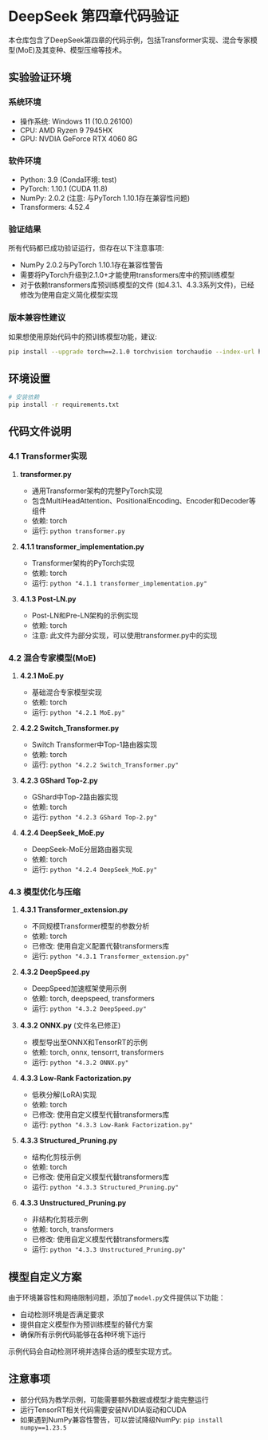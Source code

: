 # DeepSeek 第四章代码验证

本仓库包含了DeepSeek第四章的代码示例，包括Transformer实现、混合专家模型(MoE)及其变种、模型压缩等技术。

## 实验验证环境

### 系统环境
- 操作系统: Windows 11 (10.0.26100)
- CPU: AMD Ryzen 9 7945HX 
- GPU: NVDIA GeForce RTX 4060 8G

### 软件环境
- Python: 3.9 (Conda环境: test)
- PyTorch: 1.10.1 (CUDA 11.8)
- NumPy: 2.0.2 (注意: 与PyTorch 1.10.1存在兼容性问题)
- Transformers: 4.52.4

### 验证结果
所有代码都已成功验证运行，但存在以下注意事项:
- NumPy 2.0.2与PyTorch 1.10.1存在兼容性警告
- 需要将PyTorch升级到2.1.0+才能使用transformers库中的预训练模型
- 对于依赖transformers库预训练模型的文件 (如4.3.1、4.3.3系列文件)，已经修改为使用自定义简化模型实现


### 版本兼容性建议
如果想使用原始代码中的预训练模型功能，建议:
```bash
pip install --upgrade torch==2.1.0 torchvision torchaudio --index-url https://download.pytorch.org/whl/cu118
```

## 环境设置

```bash
# 安装依赖
pip install -r requirements.txt
```

## 代码文件说明

### 4.1 Transformer实现

1. **transformer.py**
   - 通用Transformer架构的完整PyTorch实现
   - 包含MultiHeadAttention、PositionalEncoding、Encoder和Decoder等组件
   - 依赖: torch
   - 运行: `python transformer.py`

2. **4.1.1 transformer_implementation.py**
   - Transformer架构的PyTorch实现
   - 依赖: torch
   - 运行: `python "4.1.1 transformer_implementation.py"`

3. **4.1.3 Post-LN.py** 
   - Post-LN和Pre-LN架构的示例实现
   - 依赖: torch
   - 注意: 此文件为部分实现，可以使用transformer.py中的实现

### 4.2 混合专家模型(MoE)

1. **4.2.1 MoE.py**
   - 基础混合专家模型实现
   - 依赖: torch
   - 运行: `python "4.2.1 MoE.py"`

2. **4.2.2 Switch_Transformer.py**
   - Switch Transformer中Top-1路由器实现
   - 依赖: torch
   - 运行: `python "4.2.2 Switch_Transformer.py"`

3. **4.2.3 GShard Top-2.py**
   - GShard中Top-2路由器实现
   - 依赖: torch
   - 运行: `python "4.2.3 GShard Top-2.py"`

4. **4.2.4 DeepSeek_MoE.py**
   - DeepSeek-MoE分层路由器实现
   - 依赖: torch
   - 运行: `python "4.2.4 DeepSeek_MoE.py"`

### 4.3 模型优化与压缩

1. **4.3.1 Transformer_extension.py**
   - 不同规模Transformer模型的参数分析
   - 依赖: torch
   - 已修改: 使用自定义配置代替transformers库
   - 运行: `python "4.3.1 Transformer_extension.py"`

2. **4.3.2 DeepSpeed.py**
   - DeepSpeed加速框架使用示例
   - 依赖: torch, deepspeed, transformers
   - 运行: `python "4.3.2 DeepSpeed.py"`

3. **4.3.2 ONNX.py** (文件名已修正)
   - 模型导出至ONNX和TensorRT的示例
   - 依赖: torch, onnx, tensorrt, transformers
   - 运行: `python "4.3.2 ONNX.py"`

4. **4.3.3 Low-Rank Factorization.py**
   - 低秩分解(LoRA)实现
   - 依赖: torch
   - 已修改: 使用自定义模型代替transformers库
   - 运行: `python "4.3.3 Low-Rank Factorization.py"`

5. **4.3.3 Structured_Pruning.py**
   - 结构化剪枝示例
   - 依赖: torch
   - 已修改: 使用自定义模型代替transformers库
   - 运行: `python "4.3.3 Structured_Pruning.py"`

6. **4.3.3 Unstructured_Pruning.py**
   - 非结构化剪枝示例
   - 依赖: torch, transformers
   - 已修改: 使用自定义模型代替transformers库
   - 运行: `python "4.3.3 Unstructured_Pruning.py"`

## 模型自定义方案

由于环境兼容性和网络限制问题，添加了`model.py`文件提供以下功能：
- 自动检测环境是否满足要求
- 提供自定义模型作为预训练模型的替代方案
- 确保所有示例代码能够在各种环境下运行

示例代码会自动检测环境并选择合适的模型实现方式。

## 注意事项

- 部分代码为教学示例，可能需要额外数据或模型才能完整运行
- 运行TensorRT相关代码需要安装NVIDIA驱动和CUDA
- 如果遇到NumPy兼容性警告，可以尝试降级NumPy: `pip install numpy==1.23.5`
